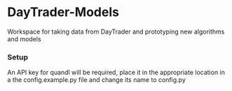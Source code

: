 # DayTrader-Models

Workspace for taking data from DayTrader and prototyping new algorithms and models

### Setup

An API key for quandl will be required, place it in the appropriate location in a the config.example.py file and change its name to config.py

